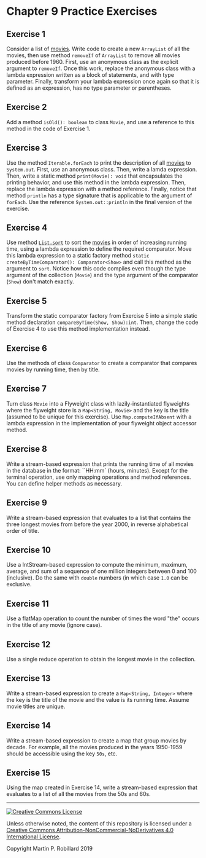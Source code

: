 # Chapter 9 Practice Exercises

## Exercise 1

Consider a list of [movies](../solutions-code/chapter9/Movies.java). Write code to create a new `ArrayList` of all the movies, then use method `removeIf` of `ArrayList` to remove all movies produced before 1960. First, use an anonymous class as the explicit argument to `removeIf`. Once this work, replace the anonymous class with a lambda expression written as a block of statements, and with type parameter. Finally, transform your lambda expression once again so that it is defined as an expression, has no type parameter or parentheses.

## Exercise 2

Add a method `isOld(): boolean` to class `Movie`, and use a reference to this method in the code of Exercise 1.

## Exercise 3

Use the method `Iterable.forEach` to print the description of all [movies](../solutions-code/chapter9/Movies.java) to `System.out`. First, use an anonymous class. Then, write a lamda expression. Then, write a static method `print(Movie): void` that encapsulates the printing behavior, and use this method in the lambda expression. Then, replace the lambda expression with a method reference. Finally, notice that method `println` has a type signature that is applicable to the argument of `forEach`. Use the reference `System.out::println` in the final version of the exercise.

## Exercise 4

Use method [`List.sort`](https://docs.oracle.com/javase/8/docs/api/java/util/List.html#sort-java.util.Comparator-) to sort the [movies](../solutions-code/chapter9/Movies.java) in order of increasing running time, using a lambda expression to define the required comparator. Move this lambda expression to a static factory method `static createByTimeComparator(): Comparator<Show>` and call this method as the argument to `sort`. Notice how this code compiles even though the type argument of the collection (`Movie`) and the type argument of the comparator (`Show`) don't match exactly. 

## Exercise 5

Transform the static comparator factory from Exercise 5 into a simple static method declaration `compareByTime(Show, Show):int`. Then, change the code of Exercise 4 to use this method implementation instead.

## Exercise 6

Use the methods of class `Comparator` to create a comparator that compares movies by running time, then by title.

## Exercise 7

Turn class `Movie` into a Flyweight class with lazily-instantiated flyweights where the flyweight store is a `Map<String, Movie>` and the key is the title (assumed to be unique for this exercise). Use `Map.computeIfAbsent` with a lambda expression in the implementation of your flyweight object accessor method.

## Exercise 8

Write a stream-based expression that prints the running time of all movies in the database in the format: ``HH:mm` (hours, minutes). Except for the terminal operation, use only mapping operations and method references. You can define helper methods as necessary.

## Exercise 9

Write a stream-based expression that evaluates to a list that contains the three longest movies from before the year 2000, in reverse alphabetical order of title.

## Exercise 10

Use a IntStream-based expression to compute the minimum, maximum, average, and sum of a sequence of one million integers between 0 and 100 (inclusive). Do the same with `double` numbers (in which case `1.0` can be exclusive.

## Exercise 11

Use a flatMap operation to count the number of times the word "the" occurs in the title of any movie (ignore case).

## Exercise 12

Use a single reduce operation to obtain the longest movie in the collection.

## Exercise 13

Write a stream-based expression to create a `Map<String, Integer>` where the key is the title of the movie and the value is its running time. Assume movie titles are unique.

## Exercise 14

Write a stream-based expression to create a map that group movies by decade. For example, all the movies produced in the years 1950-1959 should be accessible using the key `50s`, etc.

## Exercise 15

Using the map created in Exercise 14, write a stream-based expression that evaluates to a list of all the movies from the 50s and 60s.


---
<a rel="license" href="http://creativecommons.org/licenses/by-nc-nd/4.0/"><img alt="Creative Commons License" style="border-width:0" src="https://i.creativecommons.org/l/by-nc-nd/4.0/88x31.png" /></a>

Unless otherwise noted, the content of this repository is licensed under a <a rel="license" href="http://creativecommons.org/licenses/by-nc-nd/4.0/">Creative Commons Attribution-NonCommercial-NoDerivatives 4.0 International License</a>. 

Copyright Martin P. Robillard 2019
